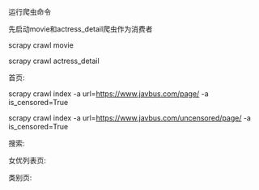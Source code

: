 <!--
 * @Date: 2025-02-09 18:57:08
 * @LastEditors: MajorTomMan 765719516@qq.com
 * @LastEditTime: 2025-02-09 18:59:25
 * @FilePath: \spider\ReadMe.md
 * @Description: MajorTomMan @版权声明 保留文件所有权利
-->
运行爬虫命令

先启动movie和actress_detail爬虫作为消费者

scrapy crawl movie

scrapy crawl actress_detail

首页:

scrapy crawl index -a url=https://www.javbus.com/page/ -a is_censored=True

scrapy crawl index -a url=https://www.javbus.com/uncensored/page/ -a is_censored=True

搜索:

女优列表页:

类别页:
